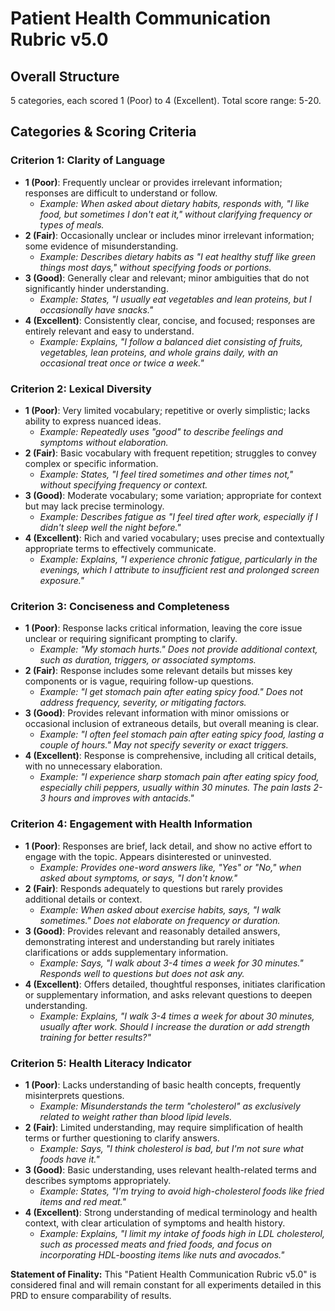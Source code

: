 # Patient Health Communication Rubric v5.0

## Overall Structure

5 categories, each scored 1 (Poor) to 4 (Excellent). Total score range: 5-20.

## Categories & Scoring Criteria

### Criterion 1: Clarity of Language

- **1 (Poor)**: Frequently unclear or provides irrelevant information; responses are difficult to understand or follow.
  - _Example: When asked about dietary habits, responds with, "I like food, but sometimes I don't eat it," without clarifying frequency or types of meals._
- **2 (Fair)**: Occasionally unclear or includes minor irrelevant information; some evidence of misunderstanding.
  - _Example: Describes dietary habits as "I eat healthy stuff like green things most days," without specifying foods or portions._
- **3 (Good)**: Generally clear and relevant; minor ambiguities that do not significantly hinder understanding.
  - _Example: States, "I usually eat vegetables and lean proteins, but I occasionally have snacks."_
- **4 (Excellent)**: Consistently clear, concise, and focused; responses are entirely relevant and easy to understand.
  - _Example: Explains, "I follow a balanced diet consisting of fruits, vegetables, lean proteins, and whole grains daily, with an occasional treat once or twice a week."_

### Criterion 2: Lexical Diversity

- **1 (Poor)**: Very limited vocabulary; repetitive or overly simplistic; lacks ability to express nuanced ideas.
  - _Example: Repeatedly uses "good" to describe feelings and symptoms without elaboration._
- **2 (Fair)**: Basic vocabulary with frequent repetition; struggles to convey complex or specific information.
  - _Example: States, "I feel tired sometimes and other times not," without specifying frequency or context._
- **3 (Good)**: Moderate vocabulary; some variation; appropriate for context but may lack precise terminology.
  - _Example: Describes fatigue as "I feel tired after work, especially if I didn't sleep well the night before."_
- **4 (Excellent)**: Rich and varied vocabulary; uses precise and contextually appropriate terms to effectively communicate.
  - _Example: Explains, "I experience chronic fatigue, particularly in the evenings, which I attribute to insufficient rest and prolonged screen exposure."_

### Criterion 3: Conciseness and Completeness

- **1 (Poor)**: Response lacks critical information, leaving the core issue unclear or requiring significant prompting to clarify.
  - _Example: "My stomach hurts." Does not provide additional context, such as duration, triggers, or associated symptoms._
- **2 (Fair)**: Response includes some relevant details but misses key components or is vague, requiring follow-up questions.
  - _Example: "I get stomach pain after eating spicy food." Does not address frequency, severity, or mitigating factors._
- **3 (Good)**: Provides relevant information with minor omissions or occasional inclusion of extraneous details, but overall meaning is clear.
  - _Example: "I often feel stomach pain after eating spicy food, lasting a couple of hours." May not specify severity or exact triggers._
- **4 (Excellent)**: Response is comprehensive, including all critical details, with no unnecessary elaboration.
  - _Example: "I experience sharp stomach pain after eating spicy food, especially chili peppers, usually within 30 minutes. The pain lasts 2-3 hours and improves with antacids."_

### Criterion 4: Engagement with Health Information

- **1 (Poor)**: Responses are brief, lack detail, and show no active effort to engage with the topic. Appears disinterested or uninvested.
  - _Example: Provides one-word answers like, "Yes" or "No," when asked about symptoms, or says, "I don't know."_
- **2 (Fair)**: Responds adequately to questions but rarely provides additional details or context.
  - _Example: When asked about exercise habits, says, "I walk sometimes." Does not elaborate on frequency or duration._
- **3 (Good)**: Provides relevant and reasonably detailed answers, demonstrating interest and understanding but rarely initiates clarifications or adds supplementary information.
  - _Example: Says, "I walk about 3-4 times a week for 30 minutes." Responds well to questions but does not ask any._
- **4 (Excellent)**: Offers detailed, thoughtful responses, initiates clarification or supplementary information, and asks relevant questions to deepen understanding.
  - _Example: Explains, "I walk 3-4 times a week for about 30 minutes, usually after work. Should I increase the duration or add strength training for better results?"_

### Criterion 5: Health Literacy Indicator

- **1 (Poor)**: Lacks understanding of basic health concepts, frequently misinterprets questions.
  - _Example: Misunderstands the term "cholesterol" as exclusively related to weight rather than blood lipid levels._
- **2 (Fair)**: Limited understanding, may require simplification of health terms or further questioning to clarify answers.
  - _Example: Says, "I think cholesterol is bad, but I'm not sure what foods have it."_
- **3 (Good)**: Basic understanding, uses relevant health-related terms and describes symptoms appropriately.
  - _Example: States, "I'm trying to avoid high-cholesterol foods like fried items and red meat."_
- **4 (Excellent)**: Strong understanding of medical terminology and health context, with clear articulation of symptoms and health history.
  - _Example: Explains, "I limit my intake of foods high in LDL cholesterol, such as processed meats and fried foods, and focus on incorporating HDL-boosting items like nuts and avocados."_

**Statement of Finality:** This "Patient Health Communication Rubric v5.0" is considered final and will remain constant for all experiments detailed in this PRD to ensure comparability of results.
